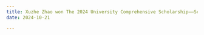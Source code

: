 ```yaml
---
title: Xuzhe Zhao won The 2024 University Comprehensive Scholarship——Second prize of the university level.
date: 2024-10-21

---
```


<!--more-->